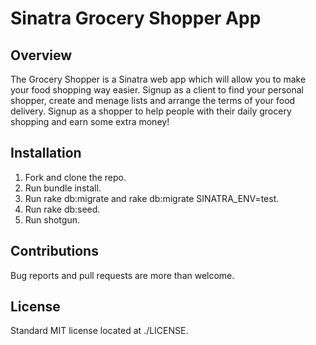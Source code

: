 # Sinatra Grocery Shopper App

## Overview

The Grocery Shopper is a Sinatra web app which will allow you to make your food shopping way easier.
Signup as a client to find your personal shopper, create and menage lists and  arrange the terms of your food delivery.
Signup as a shopper to help people with their daily grocery shopping and earn some extra money!

## Installation

1. Fork and clone the repo.
2. Run bundle install.
3. Run rake db:migrate and rake db:migrate SINATRA_ENV=test.
4. Run rake db:seed.
5. Run shotgun.

## Contributions

Bug reports and pull requests are more than welcome.

## License

Standard MIT license located at ./LICENSE.
